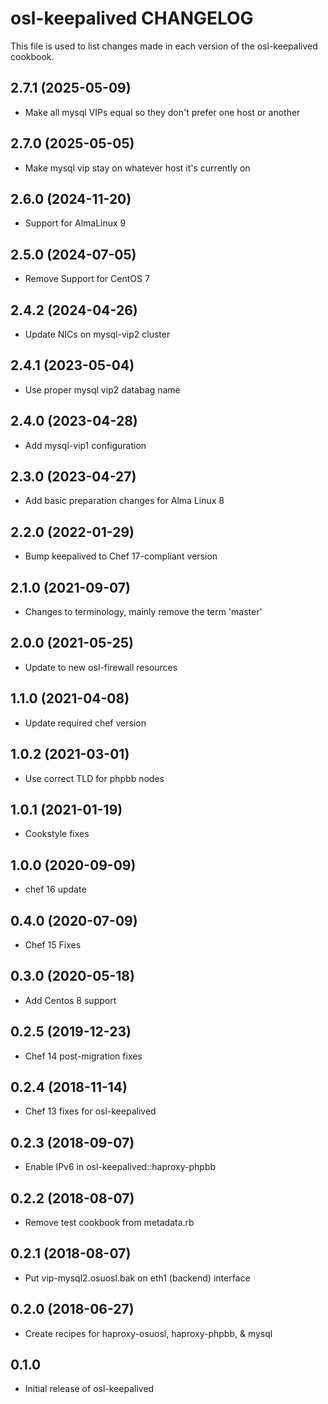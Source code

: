 osl-keepalived CHANGELOG
========================
This file is used to list changes made in each version of the
osl-keepalived cookbook.

2.7.1 (2025-05-09)
------------------
- Make all mysql VIPs equal so they don't prefer one host or another

2.7.0 (2025-05-05)
------------------
- Make mysql vip stay on whatever host it's currently on

2.6.0 (2024-11-20)
------------------
- Support for AlmaLinux 9

2.5.0 (2024-07-05)
------------------
- Remove Support for CentOS 7

2.4.2 (2024-04-26)
------------------
- Update NICs on mysql-vip2 cluster

2.4.1 (2023-05-04)
------------------
- Use proper mysql vip2 databag name

2.4.0 (2023-04-28)
------------------
- Add mysql-vip1 configuration

2.3.0 (2023-04-27)
------------------
- Add basic preparation changes for Alma Linux 8 

2.2.0 (2022-01-29)
------------------
- Bump keepalived to Chef 17-compliant version

2.1.0 (2021-09-07)
------------------
- Changes to terminology, mainly remove the term 'master'

2.0.0 (2021-05-25)
------------------
- Update to new osl-firewall resources

1.1.0 (2021-04-08)
------------------
- Update required chef version

1.0.2 (2021-03-01)
------------------
- Use correct TLD for phpbb nodes

1.0.1 (2021-01-19)
------------------
- Cookstyle fixes

1.0.0 (2020-09-09)
------------------
- chef 16 update

0.4.0 (2020-07-09)
------------------
- Chef 15 Fixes

0.3.0 (2020-05-18)
------------------
- Add Centos 8 support

0.2.5 (2019-12-23)
------------------
- Chef 14 post-migration fixes

0.2.4 (2018-11-14)
------------------
- Chef 13 fixes for osl-keepalived

0.2.3 (2018-09-07)
------------------
- Enable IPv6 in osl-keepalived::haproxy-phpbb

0.2.2 (2018-08-07)
------------------
- Remove test cookbook from metadata.rb

0.2.1 (2018-08-07)
------------------
- Put vip-mysql2.osuosl.bak on eth1 (backend) interface

0.2.0 (2018-06-27)
------------------
- Create recipes for haproxy-osuosl, haproxy-phpbb, & mysql

0.1.0
-----
- Initial release of osl-keepalived

